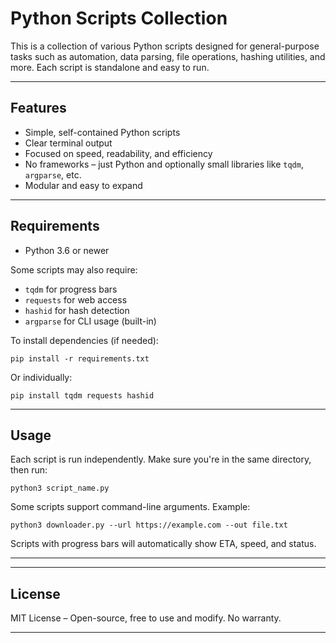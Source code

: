 Python Scripts Collection
=========================

This is a collection of various Python scripts designed for general-purpose tasks such as automation, data parsing, file operations, hashing utilities, and more. Each script is standalone and easy to run.

------------------------------------------------------------

Features
--------

- Simple, self-contained Python scripts
- Clear terminal output
- Focused on speed, readability, and efficiency
- No frameworks – just Python and optionally small libraries like `tqdm`, `argparse`, etc.
- Modular and easy to expand

------------------------------------------------------------

Requirements
------------

- Python 3.6 or newer

Some scripts may also require:
- `tqdm` for progress bars
- `requests` for web access
- `hashid` for hash detection
- `argparse` for CLI usage (built-in)

To install dependencies (if needed):

    pip install -r requirements.txt

Or individually:

    pip install tqdm requests hashid

------------------------------------------------------------

Usage
-----

Each script is run independently. Make sure you're in the same directory, then run:

    python3 script_name.py

Some scripts support command-line arguments. Example:

    python3 downloader.py --url https://example.com --out file.txt

Scripts with progress bars will automatically show ETA, speed, and status.

------------------------------------------------------------

------------------------------------------------------------

License
-------

MIT License – Open-source, free to use and modify. No warranty.

------------------------------------------------------------

